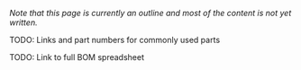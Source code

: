 
*Note that this page is currently an outline and most of the content is not yet written.*


TODO: Links and part numbers for commonly used parts

TODO: Link to full BOM spreadsheet
